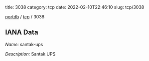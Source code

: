 title: 3038
category: tcp
date: 2022-02-10T22:46:10
slug: tcp/3038

[portdb](/) / [tcp](/category/tcp.html) / 3038


## IANA Data

_Name:_ santak-ups

_Description:_ Santak UPS

